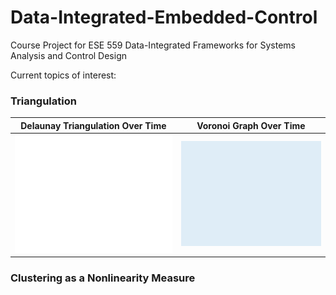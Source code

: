 # Data-Integrated-Embedded-Control
Course Project for ESE 559 Data-Integrated Frameworks for Systems Analysis and Control Design

Current topics of interest:

### Triangulation

Delaunay Triangulation Over Time | Voronoi Graph Over Time
:---:|:---:
![dalaunay](https://github.com/donnellca/Data-Integrated-Embedded-Control/blob/main/gifs/delaunay.gif) | ![voronoi](https://github.com/donnellca/Data-Integrated-Embedded-Control/blob/main/gifs/voronoi.gif)

### Clustering as a Nonlinearity Measure
